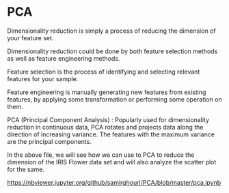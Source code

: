 # PCA

Dimensionality reduction is simply a process of reducing the dimension of your feature set.

Dimensionality reduction could be done by both feature selection methods as well as feature engineering methods.

Feature selection is the process of identifying and selecting relevant features for your sample.

Feature engineering is manually generating new features from existing features, by applying some transformation or performing some operation on them.

PCA (Principal Component Analysis) : Popularly used for dimensionality reduction in continuous data, PCA rotates and projects data along the direction of increasing variance. The features with the maximum variance are the principal components.

In the above file, we will see how we can use to PCA to reduce the dimension of the IRIS Flower data set and will also analyze the scatter plot for the same.

https://nbviewer.jupyter.org/github/samirghouri/PCA/blob/master/pca.ipynb
